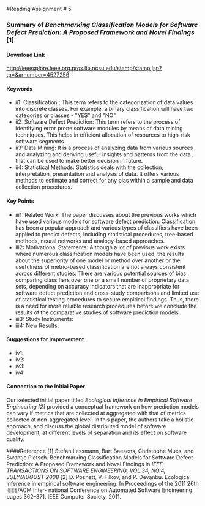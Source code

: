 #Reading Assignment # 5 
 
### Summary of *Benchmarking Classification Models for Software Defect Prediction: A Proposed Framework and Novel Findings* [1]

#### Download Link 
http://ieeexplore.ieee.org.prox.lib.ncsu.edu/stamp/stamp.jsp?tp=&arnumber=4527256

#### Keywords	 
* ii1: Classification : This term refers to the categorization of data values into discrete classes. For example, a binary classification will have two categories or classes - "YES" and "NO"
* ii2: Software Defect Prediction: This term refers to the process of identifying error prone software modules by means of data mining techniques. This helps in efficient allocation of resources to high-risk software segments. 
* ii3: Data Mining: It is a process of analyzing data from various sources and analyzing and deriving useful insights and patterns from the data , that can be used to make better decision in future.
* ii4: Statistical Methods: Statistics deals with the collection, interpretation, presentation and analysis of data. It offers various methods to estimate and correct for any bias within a sample and data collection procedures.

#### Key Points
* iii1: Related Work: The paper discusses about the previous works which have used various models for software defect prediction. Classification has been a popular approach and various types of classifiers have been applied to predict defects, including statistical procedures, tree-based methods, neural networks and analogy-based approaches.
* iii2: Motivational Statements: Although a lot of previous work exists where numerous classification models have been used, the results about the superiority of one model or method over another or the usefulness of metric-based classification are not always consistent across different studies. There are various potential sources of bias : comparing classifiers over one or a small number of proprietary data sets, depending on accuracy indicators that are inappropriate for software defect prediction and cross-study comparisons and limited use of statistical testing procedures to secure empirical findings. Thus, there is a need for more reliable research procedures before we conclude the results of the comparative studies of software prediction models.
* iii3: Study Instruments:
* iii4: New Results: 

#### Suggestions for Improvement 
* iv1: 
* iv2: 
* iv3:  
* iv4: 

#### Connection to the Initial Paper
Our selected initial paper titled *Ecological Inference in Empirical Software Engineering [2]* provided a conceptual framework on how prediction models can vary if metrics that are collected at aggregated with that of metrics collected at non-aggregated level. In this paper, the authors take a holistic approach, and discuss the global distributed model of software development, at different levels of separation and its effect on software quality.  

####Reference
[1] Stefan Lessmann, Bart Baesens, Christophe Mues, and Swantje Pietsch. Benchmarking Classification Models for Software Defect Prediction: A Proposed Framework and Novel Findings in *IEEE TRANSACTIONS ON SOFTWARE ENGINEERING, VOL.34, NO.4, JULY/AUGUST 2008*
[2] D. Posnett, V. Filkov, and P. Devanbu. Ecological inference in empirical software engineering. In Proceedings of the 2011 26th IEEE/ACM Inter- national Conference on Automated Software Engineering, pages 362–371. IEEE Computer Society, 2011. 

